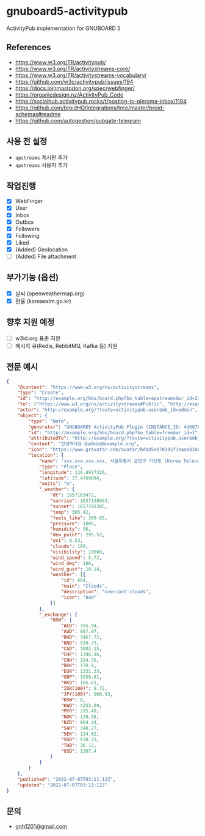 # gnuboard5-activitypub
ActivityPub implementation for GNUBOARD 5

## References
* https://www.w3.org/TR/activitypub/
* https://www.w3.org/TR/activitystreams-core/
* https://www.w3.org/TR/activitystreams-vocabulary/
* https://github.com/w3c/activitypub/issues/194
* https://docs.joinmastodon.org/spec/webfinger/
* https://organicdesign.nz/ActivityPub_Code
* https://socialhub.activitypub.rocks/t/posting-to-pleroma-inbox/1184
* https://github.com/broidHQ/integrations/tree/master/broid-schemas#readme
* https://github.com/autogestion/pubgate-telegram

## 사용 전 설정
  * `apstreams` 게시판 추가
  * `apstreams` 사용자 추가

## 작업진행
- [x] WebFinger
- [x] User
- [x] Inbox
- [x] Outbox
- [x] Followers
- [x] Following
- [x] Liked
- [x] (Added) Geolocation
- [ ] (Added) File attachment

## 부가기능 (옵션)
- [x] 날씨 (openweathermap.org)
- [x] 환율 (koreaexim.go.kr)

## 향후 지원 예정
- [ ] w3id.org 표준 지원
- [ ] 메시지 큐(Redis, RebbitMQ, Kafka 등) 지원

## 전문 예시

```json
{
    "@context": "https://www.w3.org/ns/activitystreams",
    "type": "Create",
    "id": "http://example.org/bbs/board.php?bo_table=apstreams&wr_id=235",
    "to": ["https://www.w3.org/ns/activitystreams#Public", "http://example.org/?route=activitypub.user&mb_id=admin"],
    "actor": "http://example.org/?route=activitypub.user&mb_id=admin",
    "object": {
        "type": "Note",
        "generator": "GNUBOARD5 ActivityPub Plugin (INSTANCE_ID: 4d6076784cbd864ade7c746690d37051, INSTANCE_VERSION: 0.1.11-dev)",
        "id": "http://example.org/bbs/board.php?bo_table=free&wr_id=1",
        "attributedTo": "http://example.org/?route=activitypub.user&mb_id=admin",
        "content": "안녕하세요 @admin@example.org",
        "icon": "https://www.gravatar.com/avatar/bdbd5eb70305f1eaaa0340687758676a",
        "location": {
            "name": "xxx.xxx.xxx.xxx, 서울특별시 금천구 가산동 (Korea Telecom), Seoul, Seoul-teukbyeolsi, Korea (Republic of), KR, 06030, +09:00",
            "type": "Place",
            "longitude": 126.8917326,
            "latitude": 37.4769094,
            "units": "m",
            "_weather": {
                "dt": 1657163472,
                "sunrise": 1657138663,
                "sunset": 1657191385,
                "temp": 305.42,
                "feels_like": 309.65,
                "pressure": 1005,
                "humidity": 56,
                "dew_point": 295.52,
                "uvi": 8.53,
                "clouds": 100,
                "visibility": 10000,
                "wind_speed": 5.72,
                "wind_deg": 186,
                "wind_gust": 10.14,
                "weather": [{
                    "id": 804,
                    "main": "Clouds",
                    "description": "overcast clouds",
                    "icon": "04d"
                }]
            },
            "_exchange": {
                "KRW": {
                    "AED": 355.94,
                    "AUD": 887.07,
                    "BHD": 3467.72,
                    "BND": 930.73,
                    "CAD": 1003.15,
                    "CHF": 1346.86,
                    "CNH": 194.76,
                    "DKK": 178.9,
                    "EUR": 1331.33,
                    "GBP": 1558.81,
                    "HKD": 166.61,
                    "IDR(100)": 8.72,
                    "JPY(100)": 960.93,
                    "KRW": 0,
                    "KWD": 4253.09,
                    "MYR": 295.49,
                    "NOK": 128.98,
                    "NZD": 804.44,
                    "SAR": 348.27,
                    "SEK": 124.02,
                    "SGD": 930.73,
                    "THB": 36.12,
                    "USD": 1307.4
                }
            }
        }
    },
    "published": "2022-07-07T03:11:12Z",
    "updated": "2022-07-07T03:11:12Z"
}
```

## 문의
* gnh1201@gmail.com
